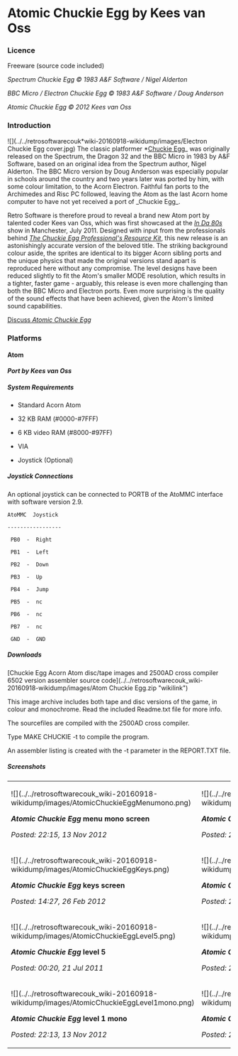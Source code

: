 # Atomic Chuckie Egg by Kees van Oss

### Licence

Freeware (source code included)

_Spectrum Chuckie Egg © 1983 A&F Software / Nigel Alderton_

_BBC Micro / Electron Chuckie Egg © 1983 A&F Software / Doug Anderson_

_Atomic Chuckie Egg © 2012 Kees van Oss_

### Introduction

![](../../retrosoftwarecouk*wiki-20160918-wikidump/images/Electron Chuckie Egg cover.jpg) The classic platformer *[Chuckie Egg](wikipedia:Chuckie_Egg "wikilink")_ was originally released on the Spectrum, the Dragon 32 and the BBC Micro in 1983 by A&F Software, based on an original idea from the Spectrum author, Nigel Alderton. The BBC Micro version by Doug Anderson was especially popular in schools around the country and two years later was ported by him, with some colour limitation, to the Acorn Electron. Faithful fan ports to the Archimedes and Risc PC followed, leaving the Atom as the last Acorn home computer to have not yet received a port of \_Chuckie Egg_.

Retro Software is therefore proud to reveal a brand new Atom port by talented coder Kees van Oss, which was first showcased at the _[In Da 80s](http://inda80s.cgeu.info/)_ show in Manchester, July 2011. Designed with input from the professionals behind _[The Chuckie Egg Professional's Resource Kit](http://www.bagshot-row.org/chuckie-egg/)_, this new release is an astonishingly accurate version of the beloved title. The striking background colour aside, the sprites are identical to its bigger Acorn sibling ports and the unique physics that made the original versions stand apart is reproduced here without any compromise. The level designs have been reduced slightly to fit the Atom's smaller MODE resolution, which results in a tighter, faster game - arguably, this release is even more challenging than both the BBC Micro and Electron ports. Even more surprising is the quality of the sound effects that have been achieved, given the Atom's limited sound capabilities.

[Discuss _Atomic Chuckie Egg_](http://www.retrosoftware.co.uk/forum/viewforum.php?f=76)

### Platforms

#### Atom

**_Port by Kees van Oss_**

##### System Requirements

- Standard Acorn Atom

- 32 KB RAM (\#0000-\#7FFF)

- 6 KB video RAM (\#8000-\#97FF)

- VIA

- Joystick (Optional)

##### Joystick Connections

An optional joystick can be connected to PORTB of the AtoMMC interface with software version 2.9.

`AtoMMC  Joystick`

`-----------------`

` PB0  -  Right`

` PB1  -  Left`

` PB2  -  Down`

` PB3  -  Up`

` PB4  -  Jump`

` PB5  -  nc`

` PB6  -  nc`

` PB7  -  nc`

` GND  -  GND`

##### Downloads

[Chuckie Egg Acorn Atom disc/tape images and 2500AD cross compiler 6502 version assembler source code](../../retrosoftwarecouk_wiki-20160918-wikidump/images/Atom Chuckie Egg.zip "wikilink")

This image archive includes both tape and disc versions of the game, in colour and monochrome. Read the included Readme.txt file for more info.

The sourcefiles are compiled with the 2500AD cross compiler.

Type MAKE CHUCKIE -t to compile the program.

An assembler listing is created with the -t parameter in the REPORT.TXT file.

##### Screenshots

<table>

<tbody>

<tr class="odd">

<td><p>![](../../retrosoftwarecouk_wiki-20160918-wikidump/images/AtomicChuckieEggMenumono.png)

<strong><em>Atomic Chuckie Egg</em> menu mono screen</strong><br />

<em>Posted: 22:15, 13 Nov 2012</em></p></td>

<td><p>![](../../retrosoftwarecouk_wiki-20160918-wikidump/images/AtomicChuckieEggLoading.png)

<strong><em>Atomic Chuckie Egg</em> loading screen</strong><br />

<em>Posted: 22:25, 13 Nov 2012</em></p></td>

<td><p>![](../../retrosoftwarecouk_wiki-20160918-wikidump/images/AtomicChuckieEggTitle.png)

<strong><em>Atomic Chuckie Egg</em> title screen</strong><br />

<em>Posted: 19:27, 22 Feb 2012</em></p></td>

</tr>

<tr class="even">

<td><p>![](../../retrosoftwarecouk_wiki-20160918-wikidump/images/AtomicChuckieEggKeys.png)

<strong><em>Atomic Chuckie Egg</em> keys screen</strong><br />

<em>Posted: 14:27, 26 Feb 2012</em></p></td>

<td><p>![](../../retrosoftwarecouk_wiki-20160918-wikidump/images/AtomicChuckieEggLevel1.png)

<strong><em>Atomic Chuckie Egg</em> level 1</strong><br />

<em>Posted: 23:57, 20 Jul 2011</em></p></td>

<td><p>![](../../retrosoftwarecouk_wiki-20160918-wikidump/images/AtomicChuckieEggLevel3.png)

<strong><em>Atomic Chuckie Egg</em> level 3</strong><br />

<em>Posted: 23:59, 20 Jul 2011</em></p></td>

</tr>

<tr class="odd">

<td><p>![](../../retrosoftwarecouk_wiki-20160918-wikidump/images/AtomicChuckieEggLevel5.png)

<strong><em>Atomic Chuckie Egg</em> level 5</strong><br />

<em>Posted: 00:20, 21 Jul 2011</em></p></td>

<td><p>![](../../retrosoftwarecouk_wiki-20160918-wikidump/images/AtomicChuckieEggTitlemono.png)

<strong><em>Atomic Chuckie Egg</em> title mono screen</strong><br />

<em>Posted: 22:16, 13 Nov 2012</em></p></td>

<td><p>![](../../retrosoftwarecouk_wiki-20160918-wikidump/images/AtomicChuckieEggKeysmono.png)

<strong><em>Atomic Chuckie Egg</em> mono keys screen</strong><br />

<em>Posted: 22:16, 13 Nov 2012</em></p></td>

</tr>

<tr class="even">

<td><p>![](../../retrosoftwarecouk_wiki-20160918-wikidump/images/AtomicChuckieEggLevel1mono.png)

<strong><em>Atomic Chuckie Egg</em> level 1 mono</strong><br />

<em>Posted: 22:13, 13 Nov 2012</em></p></td>

<td><p>
![](../../retrosoftwarecouk_wiki-20160918-wikidump/images/AtomicChuckieEggLevel3mono.png)

<strong><em>Atomic Chuckie Egg</em> level 3 mono</strong><br />

<em>Posted: 22:14, 13 Nov 2012</em></p></td>

<td><p>![](../../retrosoftwarecouk_wiki-20160918-wikidump/images/AtomicChuckieEggLevel5mono.png)

<strong><em>Atomic Chuckie Egg</em> level 5 mono</strong><br />

<em>Posted: 22:14, 13 Nov 2012</em></p></td>

</tr>

</tbody>

</table>

